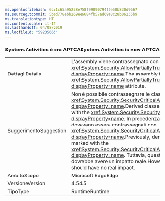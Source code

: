 ```yaml
---
ms.openlocfilehash: 6cc1c65a95238e758f99090794f5e50b830d9667
ms.sourcegitcommit: 5b6d778ebb269ee6684fb57ad69a8c28b06235b9
ms.translationtype: HT
ms.contentlocale: it-IT
ms.lasthandoff: 04/08/2019
ms.locfileid: "59235665"
---
```

### <a name="systemactivities-is-now-aptca"></a><span data-ttu-id="19642-101">System.Activities è ora APTCA</span><span class="sxs-lookup"><span data-stu-id="19642-101">System.Activities is now APTCA</span></span>

|   |   |
|---|---|
|<span data-ttu-id="19642-102">Dettagli</span><span class="sxs-lookup"><span data-stu-id="19642-102">Details</span></span>|<span data-ttu-id="19642-103">L'assembly viene contrassegnato con l'attributo <xref:System.Security.AllowPartiallyTrustedCallersAttribute?displayProperty=name>.</span><span class="sxs-lookup"><span data-stu-id="19642-103">The assembly is marked with the <xref:System.Security.AllowPartiallyTrustedCallersAttribute?displayProperty=name> attribute.</span></span>|
|<span data-ttu-id="19642-104">Suggerimento</span><span class="sxs-lookup"><span data-stu-id="19642-104">Suggestion</span></span>|<span data-ttu-id="19642-105">Non è possibile contrassegnare le classi derivate con <xref:System.Security.SecurityCriticalAttribute?displayProperty=name>.</span><span class="sxs-lookup"><span data-stu-id="19642-105">Derived classes cannot be marked with the <xref:System.Security.SecurityCriticalAttribute?displayProperty=name>.</span></span> <span data-ttu-id="19642-106">In precedenza, i tipi derivati dovevano essere contrassegnati con <xref:System.Security.SecurityCriticalAttribute?displayProperty=name>.</span><span class="sxs-lookup"><span data-stu-id="19642-106">Previously, derived types had to be marked with the <xref:System.Security.SecurityCriticalAttribute?displayProperty=name>.</span></span> <span data-ttu-id="19642-107">Tuttavia, questa modifica non dovrebbe avere un impatto reale.</span><span class="sxs-lookup"><span data-stu-id="19642-107">However, this change should have no real impact.</span></span>|
|<span data-ttu-id="19642-108">Ambito</span><span class="sxs-lookup"><span data-stu-id="19642-108">Scope</span></span>|<span data-ttu-id="19642-109">Microsoft Edge</span><span class="sxs-lookup"><span data-stu-id="19642-109">Edge</span></span>|
|<span data-ttu-id="19642-110">Versione</span><span class="sxs-lookup"><span data-stu-id="19642-110">Version</span></span>|<span data-ttu-id="19642-111">4.5</span><span class="sxs-lookup"><span data-stu-id="19642-111">4.5</span></span>|
|<span data-ttu-id="19642-112">Tipo</span><span class="sxs-lookup"><span data-stu-id="19642-112">Type</span></span>|<span data-ttu-id="19642-113">Runtime</span><span class="sxs-lookup"><span data-stu-id="19642-113">Runtime</span></span>|
